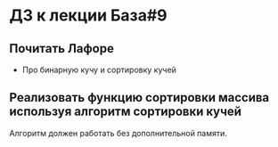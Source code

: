 # ДЗ к лекции База#9

## Почитать Лафоре

* Про бинарную кучу и сортировку кучей

## Реализовать функцию сортировки массива используя алгоритм сортировки кучей

Алгоритм должен работать без дополнительной памяти.
